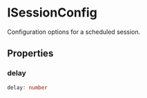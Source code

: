 # ISessionConfig

Configuration options for a scheduled session.

## Properties

### delay

```ts
delay: number
```
